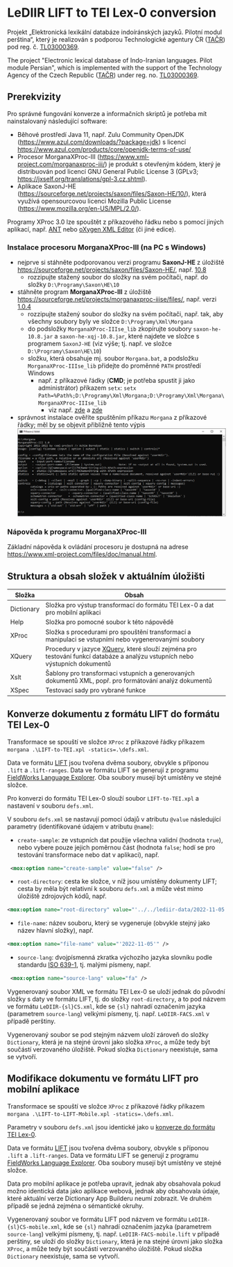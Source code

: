# LeDIIR LIFT to TEI Lex-0 conversion

Projekt „Elektronická lexikální databáze indoíránských jazyků. Pilotní modul perština“, který je realizován s podporou Technologické agentury ČR ([TAČR](https://www.tacr.cz)) pod reg. č. [TL03000369](https://www.isvavai.cz/cep?ss=detail&n=0&h=TL03000369).

The project "Electronic lexical database of Indo-Iranian languages. Pilot module Persian", which is implemented with the support of the Technology Agency of the Czech Republic ([TAČR](https://www.tacr.cz)) under reg. no. [TL03000369](https://www.isvavai.cz/cep?ss=detail&n=0&h=TL03000369).

## Prerekvizity

Pro správné fungování konverze a informačních skriptů je potřeba mít nainstalovaný následující software:

- Běhové prostředí Java 11, např.  Zulu Community OpenJDK (<https://www.azul.com/downloads/?package=jdk>) s licencí <https://www.azul.com/products/core/openjdk-terms-of-use/>
- Procesor MorganaXProc-III (<https://www.xml-project.com/morganaxproc-iii/>) je produkt s otevřeným kódem, který je distribuován pod licencí GNU General Public License 3 (GPLv3; <https://jxself.org/translations/gpl-3.cz.shtml>).
- Aplikace SaxonJ-HE (<https://sourceforge.net/projects/saxon/files/Saxon-HE/10/>), která využívá opensourcovou licenci Mozilla Public License (<https://www.mozilla.org/en-US/MPL/2.0/>).

Programy XProc 3.0 lze spouštět z příkazového řádku nebo s pomocí jiných aplikací, např. [ANT](https://ant.apache.org) nebo [oXygen XML Editor](https://www.oxygenxml.com/xml_editor/download_oxygenxml_editor.html) (či jiné edice).

### Instalace procesoru MorganaXProc-III (na PC s Windows)

- nejprve si stáhněte podporovanou verzi programu **SaxonJ-HE** z úložiště <https://sourceforge.net/projects/saxon/files/Saxon-HE/>, např. [10.8](https://sourceforge.net/projects/saxon/files/Saxon-HE/10/Java/SaxonHE10-8J.zip/download)
  - rozzipujte stažený soubor do složky na svém počítači, např. do složky `D:\Programy\Saxon\HE\10`
- stáhněte program **MorganaXProc-III** z úložiště <https://sourceforge.net/projects/morganaxproc-iiise/files/>, např. verzi [1.0.4](https://sourceforge.net/projects/morganaxproc-iiise/files/MorganaXProc-IIIse-1.0.4/MorganaXProc-IIIse-1.0.4.zip/download)
  - rozzipujte stažený soubor do složky na svém počítači, např. tak, aby všechny soubory byly ve složce `D:\Programy\Xml\Morgana`
  - do podsložky `MorganaXProc-IIIse_lib` zkopírujte soubory `saxon-he-10.8.jar` a `saxon-he-xqj-10.8.jar`, které najdete ve složce s programem `SaxonJ-HE` (viz výše; tj. např. ve složce `D:\Programy\Saxon\HE\10`)
  - složku, která obsahuje mj. soubor `Morgana.bat`, a podsložku `MorganaXProc-IIIse_lib` přidejte do proměnné `PATH` prostředí Windows
    - např. z příkazové řádky (**CMD**; je potřeba spustit ji jako administrátor) příkazem `setx`: `setx Path=%Path%;D:\Programy\Xml\Morgana;D:\Programy\Xml\Morgana\MorganaXProc-IIIse_lib`
      - viz např. [zde](https://cz.moyens.net/windows/co-je-windows-path-a-jak-jej-pridavate-a-upravujete/) a [zde](https://gist.github.com/vhenzl/c876d335c456a33098f2)
- správnost instalace ověříte spuštěním příkazu `Morgana` z příkazové řádky; měl by se objevit přibližně tento výpis
![Výstp programu MorganaXProc-III](help/MorganaXProc-III-CMD-Output-window.png)

### Nápověda k programu MorganaXProc-III

Základní nápověda k ovládání procesoru je dostupná na adrese <https://www.xml-project.com/files/doc/manual.html>.

## Struktura a obsah složek v aktuálním úložišti

| Složka | Obsah |
| ------ | ----- |
| Dictionary | Složka pro výstup transformací do formátu TEI Lex-0 a dat pro mobilní aplikaci |
| Help | Složka pro pomocné soubor k této nápovědě |
| XProc | Složka s procedurami pro spouštění transformací a manipulaci se vstupními nebo vygenerovanými soubory |
| XQuery | Procedury v jazyce [XQuery](https://www.w3.org/TR/xquery-31/), které slouží zejména pro testování funkcí databáze a analýzu vstupních nebo výstupních dokumentů  |
| Xslt | Šablony pro transformaci vstupních a generovaných dokumentů XML, popř. pro formátování analýz dokumentů |
| XSpec | Testovací sady pro vybrané funkce |

## Konverze dokumentu z formátu LIFT do formátu TEI Lex-0

Transformace se spouští ve složce `XProc` z příkazové řádky příkazem `morgana .\LIFT-to-TEI.xpl -statics=.\defs.xml`.

Data ve formátu [LIFT](https://github.com/sillsdev/lift-standard) jsou tvořena dvěma soubory, obvykle s příponou `.lift` a `.lift-ranges`. Data ve formátu LIFT se generují z programu [FieldWorks Language Explorer](https://software.sil.org/fieldworks/). Oba soubory musejí být umístěny ve stejné složce.

Pro konverzi do formátu TEI Lex-0 slouží soubor `LIFT-to-TEI.xpl` a nastavení v souboru `defs.xml`.

V souboru `defs.xml` se nastavují pomocí údajů v atributu `@value` následující parametry (identifikované údajem v atributu `@name`):

- `create-sample`: ze vstupních dat použije všechna validní (hodnota `true`), nebo vybere pouze jejich poměrnou část (hodnota `false`; hodí se pro testování transformace nebo dat v aplikaci), např.

```xml
 <mox:option name="create-sample" value="false" />
```


- `root-directory`: cesta ke složce, v níž jsou umístěny dokumenty LIFT; cesta by měla být relativní k souboru `defs.xml` a může vést mimo úložiště zdrojových kódů, např.

```xml
<mox:option name="root-directory" value="'../../lediir-data/2022-11-05'" />
```

- `file-name`: název souboru, který se vygeneruje (obvykle stejný jako název hlavní složky), např.

```xml
<mox:option name="file-name" value="'2022-11-05'" />
```

- `source-lang`: dvojpísmenná zkratka výchozího jazyka slovníku podle standardu [ISO 639-1](https://cs.wikipedia.org/wiki/Seznam_k%C3%B3d%C5%AF_ISO_639-1), tj. malými písmeny, např.

```xml
 <mox:option name="source-lang" value="fa" />
```

Vygenerovaný soubor XML ve formátu TEI Lex-0 se uloží jednak do původní složky s daty ve formátu LIFT, tj. do složky `root-directory`, a to pod názvem ve formátu `LeDIIR-{sl}CS.xml`, kde se `{sl}` nahradí označením jazyka (parametrem `source-lang`) velkými písmeny, tj. např. `LeDIIR-FACS.xml` v případě perštiny.

Vygenerovaný soubor se pod stejným názvem uloží zároveň do složky `Dictionary`, která je na stejné úrovni jako složka `XProc`, a může tedy být součástí verzovaného úložiště. Pokud složka `Dictionary` neexistuje, sama se vytvoří.

## Modifikace dokumentu ve formátu LIFT pro mobilní aplikace

Transformace se spouští ve složce `XProc` z příkazové řádky příkazem `morgana .\LIFT-to-LIFT-Mobile.xpl -statics=.\defs.xml`.

Parametry v souboru `defs.xml` jsou identické jako u [konverze do formátu TEI Lex-0](#konverze-dokumentu-z-formátu-lift-do-formátu-tei-lex-0).

Data ve formátu [LIFT](https://github.com/sillsdev/lift-standard) jsou tvořena dvěma soubory, obvykle s příponou `.lift` a `.lift-ranges`. Data ve formátu LIFT se generují z programu [FieldWorks Language Explorer](https://software.sil.org/fieldworks/). Oba soubory musejí být umístěny ve stejné složce.

Data pro mobilní aplikace je potřeba upravit, jednak aby obsahovala pokud možno identická data jako aplikace webová, jednak aby obsahovala údaje, které aktuální verze Dictionary App Builderu neumí zobrazit. Ve druhém případě se jedná zejména o sémantické okruhy.

Vygenerovaný soubor ve formátu LIFT pod názvem ve formátu `LeDIIR-{sl}CS-mobile.xml`, kde se `{sl}` nahradí označením jazyka (parametrem `source-lang`) velkými písmeny, tj. např. `LeDIIR-FACS-mobile.lift` v případě perštiny, se uloží do složky `Dictionary`, která je na stejné úrovni jako složka `XProc`, a může tedy být součástí verzovaného úložiště. Pokud složka `Dictionary` neexistuje, sama se vytvoří.
